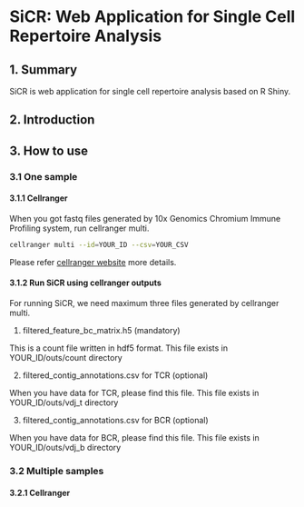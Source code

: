 # SiCR: Web Application for Single Cell Repertoire Analysis
## 1. Summary
SiCR is web application for single cell repertoire analysis based on R Shiny. 
## 2. Introduction
## 3. How to use
### 3.1 One sample
#### 3.1.1 Cellranger
When you got fastq files generated by 10x Genomics Chromium Immune Profiling system, run cellranger multi. 
```bash
cellranger multi --id=YOUR_ID --csv=YOUR_CSV 
```
Please refer [cellranger website](https://support.10xgenomics.com/single-cell-gene-expression/software/pipelines/latest/what-is-cell-ranger) more details.
#### 3.1.2 Run SiCR using cellranger outputs
For running SiCR, we need maximum three files generated by cellranger multi.
1. filtered_feature_bc_matrix.h5 (mandatory)
<p>This is a count file written in hdf5 format. This file exists in YOUR_ID/outs/count directory

2. filtered_contig_annotations.csv for TCR (optional)
<p>When you have data for TCR, please find this file. This file exists in YOUR_ID/outs/vdj_t directory

3. filtered_contig_annotations.csv for BCR (optional)
<p>When you have data for BCR, please find this file. This file exists in YOUR_ID/outs/vdj_b directory




### 3.2 Multiple samples
#### 3.2.1 Cellranger
